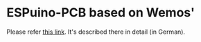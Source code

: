 # ESPuino-PCB based on Wemos'
Please refer [this link](https://forum.espuino.de/t/espuino-minid32pro-lolin-d32-pro-mit-sd-mmc-und-port-expander-smd/866/3). It's described there in detail (in German).